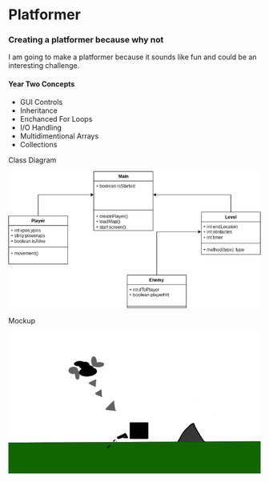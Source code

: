 # Platformer

### Creating a platformer because why not
I am going to make a platformer because it sounds like fun and could be an interesting challenge.

#### Year Two Concepts

+ GUI Controls
+ Inheritance
+ Enchanced For Loops
+ I/O Handling
+ Multidimentional Arrays
+ Collections

Class Diagram

![ClassDiagram](https://github.com/CormacStone/Platformer/blob/main/images/ClassDiagram.drawio.png)

Mockup

![Mockup](https://github.com/CormacStone/Platformer/blob/main/images/mockup.png)
